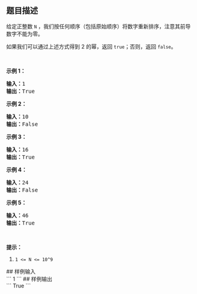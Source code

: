 ## 题目描述
<p>给定正整数 <code>N</code>&nbsp;，我们按任何顺序（包括原始顺序）将数字重新排序，注意其前导数字不能为零。</p>

<p>如果我们可以通过上述方式得到&nbsp;2 的幂，返回 <code>true</code>；否则，返回 <code>false</code>。</p>

<p>&nbsp;</p>

<ol>
</ol>

<p><strong>示例 1：</strong></p>

<pre><strong>输入：</strong>1
<strong>输出：</strong>True
</pre>

<p><strong>示例 2：</strong></p>

<pre><strong>输入：</strong>10
<strong>输出：</strong>False
</pre>

<p><strong>示例 3：</strong></p>

<pre><strong>输入：</strong>16
<strong>输出：</strong>True
</pre>

<p><strong>示例 4：</strong></p>

<pre><strong>输入：</strong>24
<strong>输出：</strong>False
</pre>

<p><strong>示例 5：</strong></p>

<pre><strong>输入：</strong>46
<strong>输出：</strong>True
</pre>

<p>&nbsp;</p>

<p><strong>提示：</strong></p>

<ol>
	<li><code>1 &lt;= N &lt;= 10^9</code></li>
</ol>
## 样例输入<br>
```
1
```
## 样例输出<br>
```
True
```